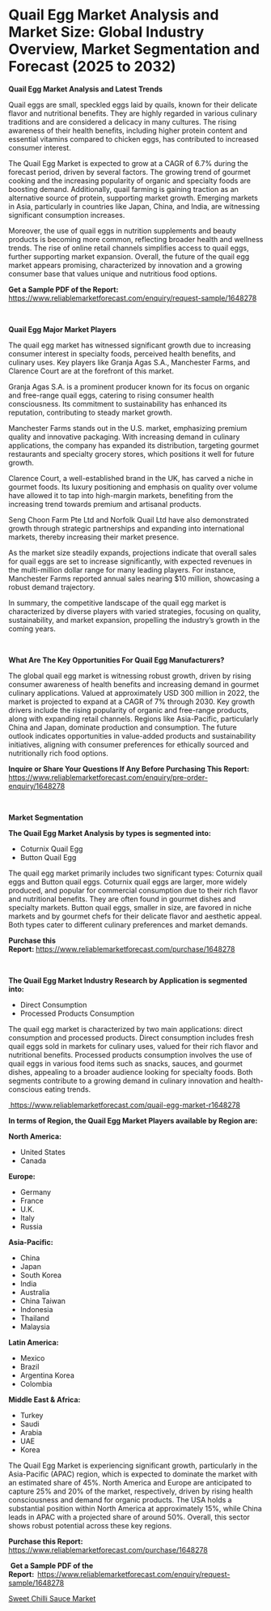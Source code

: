 <p><h1>Quail Egg Market Analysis and Market Size: Global Industry Overview, Market Segmentation and Forecast (2025 to 2032)</h1></p><p><strong>Quail Egg Market Analysis and Latest Trends</strong></p>
<p><p>Quail eggs are small, speckled eggs laid by quails, known for their delicate flavor and nutritional benefits. They are highly regarded in various culinary traditions and are considered a delicacy in many cultures. The rising awareness of their health benefits, including higher protein content and essential vitamins compared to chicken eggs, has contributed to increased consumer interest.</p><p>The Quail Egg Market is expected to grow at a CAGR of 6.7% during the forecast period, driven by several factors. The growing trend of gourmet cooking and the increasing popularity of organic and specialty foods are boosting demand. Additionally, quail farming is gaining traction as an alternative source of protein, supporting market growth. Emerging markets in Asia, particularly in countries like Japan, China, and India, are witnessing significant consumption increases.</p><p>Moreover, the use of quail eggs in nutrition supplements and beauty products is becoming more common, reflecting broader health and wellness trends. The rise of online retail channels simplifies access to quail eggs, further supporting market expansion. Overall, the future of the quail egg market appears promising, characterized by innovation and a growing consumer base that values unique and nutritious food options.</p></p>
<p><strong>Get a Sample PDF of the Report:&nbsp;</strong> <a href="https://www.reliablemarketforecast.com/enquiry/request-sample/1648278?utm_campaign=2015&utm_medium=2&utm_source=Github&utm_content=ia&utm_term=14022025&utm_id=quail-egg">https://www.reliablemarketforecast.com/enquiry/request-sample/1648278</a></p>
<p>&nbsp;</p>
<p><strong>Quail Egg Major Market Players</strong></p>
<p><p>The quail egg market has witnessed significant growth due to increasing consumer interest in specialty foods, perceived health benefits, and culinary uses. Key players like Granja Agas S.A., Manchester Farms, and Clarence Court are at the forefront of this market. </p><p>Granja Agas S.A. is a prominent producer known for its focus on organic and free-range quail eggs, catering to rising consumer health consciousness. Its commitment to sustainability has enhanced its reputation, contributing to steady market growth.</p><p>Manchester Farms stands out in the U.S. market, emphasizing premium quality and innovative packaging. With increasing demand in culinary applications, the company has expanded its distribution, targeting gourmet restaurants and specialty grocery stores, which positions it well for future growth.</p><p>Clarence Court, a well-established brand in the UK, has carved a niche in gourmet foods. Its luxury positioning and emphasis on quality over volume have allowed it to tap into high-margin markets, benefiting from the increasing trend towards premium and artisanal products.</p><p>Seng Choon Farm Pte Ltd and Norfolk Quail Ltd have also demonstrated growth through strategic partnerships and expanding into international markets, thereby increasing their market presence. </p><p>As the market size steadily expands, projections indicate that overall sales for quail eggs are set to increase significantly, with expected revenues in the multi-million dollar range for many leading players. For instance, Manchester Farms reported annual sales nearing $10 million, showcasing a robust demand trajectory.</p><p>In summary, the competitive landscape of the quail egg market is characterized by diverse players with varied strategies, focusing on quality, sustainability, and market expansion, propelling the industry’s growth in the coming years.</p></p>
<p>&nbsp;</p>
<p><strong>What Are The Key Opportunities For Quail Egg Manufacturers?</strong></p>
<p><p>The global quail egg market is witnessing robust growth, driven by rising consumer awareness of health benefits and increasing demand in gourmet culinary applications. Valued at approximately USD 300 million in 2022, the market is projected to expand at a CAGR of 7% through 2030. Key growth drivers include the rising popularity of organic and free-range products, along with expanding retail channels. Regions like Asia-Pacific, particularly China and Japan, dominate production and consumption. The future outlook indicates opportunities in value-added products and sustainability initiatives, aligning with consumer preferences for ethically sourced and nutritionally rich food options.</p></p>
<p><strong>Inquire or Share Your Questions If Any Before Purchasing This Report:</strong> <a href="https://www.reliablemarketforecast.com/enquiry/pre-order-enquiry/1648278?utm_campaign=2015&utm_medium=2&utm_source=Github&utm_content=ia&utm_term=14022025&utm_id=quail-egg">https://www.reliablemarketforecast.com/enquiry/pre-order-enquiry/1648278</a></p>
<p>&nbsp;</p>
<p><strong>Market Segmentation</strong></p>
<p><strong>The Quail Egg Market Analysis by types is segmented into:</strong></p>
<p><ul><li>Coturnix Quail Egg</li><li>Button Quail Egg</li></ul></p>
<p><p>The quail egg market primarily includes two significant types: Coturnix quail eggs and Button quail eggs. Coturnix quail eggs are larger, more widely produced, and popular for commercial consumption due to their rich flavor and nutritional benefits. They are often found in gourmet dishes and specialty markets. Button quail eggs, smaller in size, are favored in niche markets and by gourmet chefs for their delicate flavor and aesthetic appeal. Both types cater to different culinary preferences and market demands.</p></p>
<p><strong>Purchase this Report:&nbsp;</strong><a href="https://www.reliablemarketforecast.com/purchase/1648278?utm_campaign=2015&utm_medium=2&utm_source=Github&utm_content=ia&utm_term=14022025&utm_id=quail-egg">https://www.reliablemarketforecast.com/purchase/1648278</a></p>
<p>&nbsp;</p>
<p><strong>The Quail Egg Market Industry Research by Application is segmented into:</strong></p>
<p><ul><li>Direct Consumption</li><li>Processed Products Consumption</li></ul></p>
<p><p>The quail egg market is characterized by two main applications: direct consumption and processed products. Direct consumption includes fresh quail eggs sold in markets for culinary uses, valued for their rich flavor and nutritional benefits. Processed products consumption involves the use of quail eggs in various food items such as snacks, sauces, and gourmet dishes, appealing to a broader audience looking for specialty foods. Both segments contribute to a growing demand in culinary innovation and health-conscious eating trends.</p></p>
<p><a href="https://www.reliablemarketforecast.com/quail-egg-market-r1648278?utm_campaign=2015&utm_medium=2&utm_source=Github&utm_content=ia&utm_term=14022025&utm_id=quail-egg">&nbsp;https://www.reliablemarketforecast.com/quail-egg-market-r1648278</a></p>
<p><strong>In terms of Region, the Quail Egg Market Players available by Region are:</strong></p>
<p>
    <p> <strong> North America: </strong>
        <ul>
            <li>United States</li>
            <li>Canada</li>
        </ul>
        </p> 
    <p> <strong> Europe: </strong>
        <ul>
            <li>Germany</li>
            <li>France</li>
            <li>U.K.</li>
            <li>Italy</li>
            <li>Russia</li>
        </ul>
        </p> 
    <p> <strong> Asia-Pacific: </strong>
        <ul>
            <li>China</li>
            <li>Japan</li>
            <li>South Korea</li>
            <li>India</li>
            <li>Australia</li>
            <li>China Taiwan</li>
            <li>Indonesia</li>
            <li>Thailand</li>
            <li>Malaysia</li>
        </ul>
        </p> 
    <p> <strong> Latin America: </strong>
        <ul>
            <li>Mexico</li>
            <li>Brazil</li>
            <li>Argentina Korea</li>
            <li>Colombia</li>
        </ul>
        </p> 
    <p> <strong> Middle East & Africa: </strong>
        <ul>
            <li>Turkey</li>
            <li>Saudi</li>
            <li>Arabia</li>
            <li>UAE</li>
            <li>Korea</li>
        </ul>
    </p>
    </p>
<p><p>The Quail Egg Market is experiencing significant growth, particularly in the Asia-Pacific (APAC) region, which is expected to dominate the market with an estimated share of 45%. North America and Europe are anticipated to capture 25% and 20% of the market, respectively, driven by rising health consciousness and demand for organic products. The USA holds a substantial position within North America at approximately 15%, while China leads in APAC with a projected share of around 50%. Overall, this sector shows robust potential across these key regions.</p></p>
<p><strong>Purchase this Report: </strong><a href="https://www.reliablemarketforecast.com/purchase/1648278?utm_campaign=2015&utm_medium=2&utm_source=Github&utm_content=ia&utm_term=14022025&utm_id=quail-egg">https://www.reliablemarketforecast.com/purchase/1648278</a></p>
<p>&nbsp;<strong>Get a Sample PDF of the Report:&nbsp;&nbsp;</strong><a href="https://www.reliablemarketforecast.com/enquiry/request-sample/1648278?utm_campaign=2015&utm_medium=2&utm_source=Github&utm_content=ia&utm_term=14022025&utm_id=quail-egg">https://www.reliablemarketforecast.com/enquiry/request-sample/1648278</a></p>
<p><strong></strong></p>
<p><p><a href="https://github.com/santosh758595/Market-Research-Report-List-7/blob/main/sweet-chilli-sauce-market.md?utm_campaign=2015&utm_medium=2&utm_source=Github&utm_content=ia&utm_term=14022025&utm_id=quail-egg">Sweet Chilli Sauce Market</a></p></p>